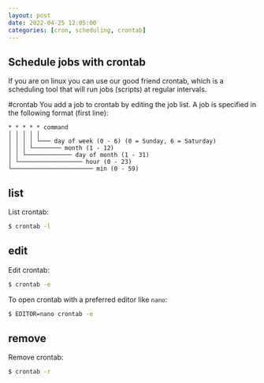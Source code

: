 ```yaml
---
layout: post
date: 2022-04-25 12:05:00
categories: [cron, scheduling, crontab]
---
```

## Schedule jobs with crontab

If you are on linux you can use our good friend crontab, which is a scheduling tool that will run jobs (scripts) at regular intervals.

#crontab
You add a job to crontab by editing the job list. A job is specified in the following format (first line):

```
* * * * * command
│ │ │ │ │
│ │ │ │ └─── day of week (0 - 6) (0 = Sunday, 6 = Saturday)
│ │ │ └──────── month (1 - 12)
│ │ └───────────── day of month (1 - 31)
│ └────────────────── hour (0 - 23)
└─────────────────────── min (0 - 59)
```

## list

List crontab:
```sh
$ crontab -l
```

## edit

Edit crontab:
```sh
$ crontab -e
```

To open crontab with a preferred editor like `nano`:
```sh
$ EDITOR=nano crontab -e
```

## remove

Remove crontab:
```sh
$ crontab -r
```
